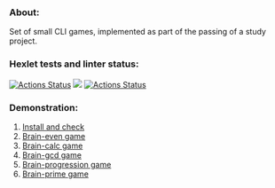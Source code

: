 ### About:
Set of small CLI games, implemented as part of the passing of a study project.


### Hexlet tests and linter status:
[![Actions Status](https://github.com/yrpol/frontend-project-lvl1/workflows/hexlet-check/badge.svg)](https://github.com/yrpol/frontend-project-lvl1/actions) <a href="https://codeclimate.com/github/yrpol/frontend-project-lvl1/maintainability"><img src="https://api.codeclimate.com/v1/badges/32cbb5370a91518c6e54/maintainability" /></a> [![Actions Status](https://github.com/yrpol/frontend-project-lvl1/workflows/linter-check/badge.svg)](https://github.com/yrpol/frontend-project-lvl1/actions)


### Demonstration:

1. [Install and check](https://asciinema.org/a/oGHHRSmpfbJ4GnEqttFQMYCpv)
2. [Brain-even game](https://asciinema.org/a/2utHsekdnwFazUdsss23MwLGl)
3. [Brain-calc game](https://asciinema.org/a/GaHSCXKRAFxhEGcJkdOnpHMZT)
4. [Brain-gcd game](https://asciinema.org/a/03Dr4bAEKHx55okqSadV8B4Ps)
5. [Brain-progression game](https://asciinema.org/a/YquWYl13vQoFpu88YuUEv7xIv)
6. [Brain-prime game](https://asciinema.org/a/uX43BF7AARivIZQAaOEUX4ZT1)
